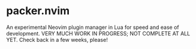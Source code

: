 # packer.nvim
An experimental Neovim plugin manager in Lua for speed and ease of development. VERY MUCH WORK IN PROGRESS; NOT COMPLETE AT ALL YET. Check back in a few weeks, please!
